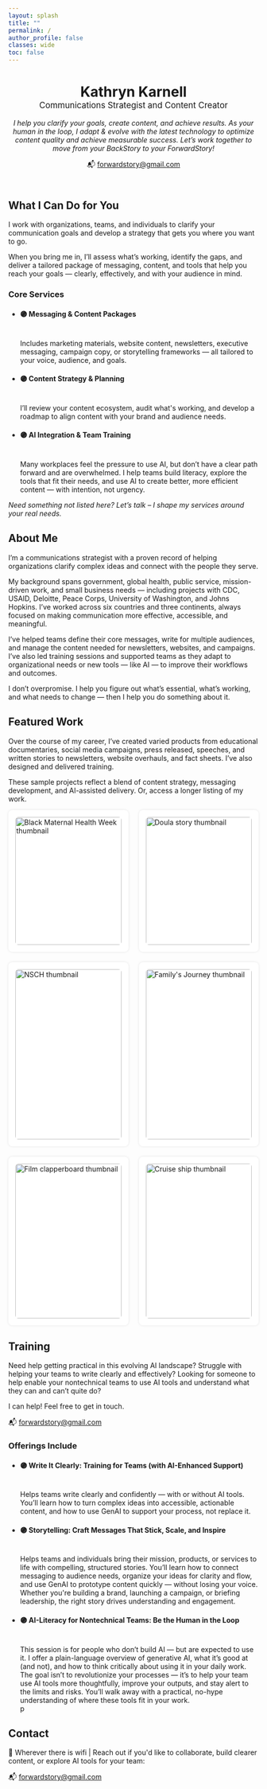 ```yaml
---
layout: splash
title: ""
permalink: /
author_profile: false
classes: wide
toc: false
---
```



<!-- Hero Section -->
<header class="hero">
  <h1 style="margin-bottom: 0;">Kathryn Karnell</h1>
  <p style="font-size: 1.2em; margin-top: 0;">
    Communications Strategist and Content Creator
  </p>
  <p><em>I help you clarify your goals, create content, and achieve results. As your human in the loop, I adapt & evolve with the latest technology to optimize content quality and achieve measurable success.
  Let’s work together to move from your BackStory to your ForwardStory!</em></p>
<p>📬 <a href="mailto:forwardstory@gmail.com">forwardstory@gmail.com</a></p>
</header>

<!-- Navigation Links -->
<nav class="jump-links">
<!-- What I Do -->
<section id="services">
<h2>What I Can Do for You</h2>
<p>I work with organizations, teams, and individuals to clarify your communication goals and develop a strategy that gets you where you want to go.

When you bring me in, I’ll assess what’s working, identify the gaps, and deliver a tailored package of messaging, content, and tools that help you reach your goals — clearly, effectively, and with your audience in mind.</p>

<h3>Core Services</h3>

<ul>
  <li>
 <h4>🟣 Messaging & Content Packages</h4><br>
    Includes marketing materials, website content, newsletters, executive messaging, campaign copy, or storytelling frameworks — all tailored to your voice, audience, and goals.
  </li>
  <li>
    <h4>🟣 Content Strategy & Planning</h4><br>
    I’ll review your content ecosystem, audit what's working, and develop a roadmap to align content with your brand and audience needs.
  </li>
  <li>
    <h4>🟣 AI Integration & Team Training</h4><br>
    Many workplaces feel the pressure to use AI, but don’t have a clear path forward and are overwhelmed. I help teams build literacy, explore the tools that fit their needs, and use AI to create better, more efficient content — with intention, not urgency.
  </li>
  
</ul>

<p><em>Need something not listed here? Let’s talk – I shape my services around your real needs.</em></p>

</section>

<!-- About -->
<section id="about">
<h2>About Me</h2>
<p>I’m a communications strategist with a proven record of helping organizations clarify complex ideas and connect with the people they serve.</p>

<p>My background spans government, global health, public service, mission-driven work, and small business needs — including projects with CDC, USAID, Deloitte, Peace Corps, University of Washington, and Johns Hopkins. I’ve worked across six countries and three continents, always focused on making communication more effective, accessible, and meaningful.</p>

<p>I’ve helped teams define their core messages, write for multiple audiences, and manage the content needed for newsletters, websites, and campaigns. I’ve also led training sessions and supported teams as they adapt to organizational needs or new tools — like AI — to improve their workflows and outcomes.</p>

<p>I don’t overpromise. I help you figure out what’s essential, what’s working, and what needs to change — then I help you do something about it.</p>

</section>

<!-- Featured Work -->
<section id="portfolio">
<h2>Featured Work</h2>
<p>Over the course of my career, I’ve created varied products from educational documentaries, social media campaigns, press released, speeches, and written stories to newsletters, website overhauls, and fact sheets. I’ve also designed and delivered training.

These sample projects reflect a blend of content strategy, messaging development, and AI-assisted delivery. Or, access a longer listing of my work.</p>

<div class="card-grid" style="display: flex; flex-wrap: wrap; justify-content: space-between; gap: 1.5em;">

  <!-- Card 1 -->
  <div class="card" style="flex: 1 1 calc(33% - 1em); box-shadow: 0 0 5px rgba(0,0,0,0.1); border-radius: 8px; overflow: hidden; background: #fff; padding: 1em;">
    <img src="/assets/images/be-inspired-facebook.jpg" alt="Black Maternal Health Week thumbnail" style="width: 100%; border-radius: 6px;">
    <h4>Black Maternal Health Week Campaign</h4>
    <p>Pioneered and executed a multi-channel campaign, integrating social, video, and written stories, boosting digital engagement and strengthening partner relationships.</p>
    <p><a href="#">Learn more</a></p>
  </div>

  <!-- Card 2 -->
  <div class="card" style="flex: 1 1 calc(33% - 1em); box-shadow: 0 0 5px rgba(0,0,0,0.1); border-radius: 8px; overflow: hidden; background: #fff; padding: 1em;">
    <img src="/assets/images/BMWH23_Destiny.jpg" alt="Doula story thumbnail" style="width: 100%; border-radius: 6px;">
    <h4>“This is Destiny” – The Power of Doula Care for Better Health</h4>
    <p>This story of how doula support helped a mom advocate for her needs, foster positive relationships with her doctor, and achieve improved physical and mental health.</p>
    <p><a href="#">Read the story</a></p>
  </div>

  <!-- Card 3 -->
  <div class="card" style="flex: 1 1 calc(33% - 1em); box-shadow: 0 0 5px rgba(0,0,0,0.1); border-radius: 8px; overflow: hidden; background: #fff; padding: 1em;">
    <img src="/assets/images/NSCH_Thumbnail.jpg" alt="NSCH thumbnail" style="width: 100%; border-radius: 6px;">
    <h4>National Survey of Children's Health - Branding Video</h4>
    <p>I designed this video to raise awareness of this survey, strengthen public trust in the agency behind it, and encourage participation from parents and caregivers.</p>
    <p><a href="#">Watch video</a></p>
  </div>

  <!-- Card 4 -->
  <div class="card" style="flex: 1 1 calc(33% - 1em); box-shadow: 0 0 5px rgba(0,0,0,0.1); border-radius: 8px; overflow: hidden; background: #fff; padding: 1em;">
    <img src="/assets/images/F2Fthumbnail.jpg" alt="Family's Journey thumbnail" style="width: 100%; border-radius: 6px;">
    <h4>“A Family’s Journey” – Storytelling for Systems Change</h4>
    <p>The story follows one family’s experience navigating complex medical, educational, and everyday challenges, and the critical support they received from their "F2F" center. I wrote this narrative for Congressional decision-makers, support centers in telling their story, and to inform families about available help.</p>
    <p><a href="#">Read the story</a></p>
  </div>

  <!-- Card 5 -->
  <div class="card" style="flex: 1 1 calc(33% - 1em); box-shadow: 0 0 5px rgba(0,0,0,0.1); border-radius: 8px; overflow: hidden; background: #fff; padding: 1em;">
    <img src="/assets/images/Clapperboard.jpg" alt="Film clapperboard thumbnail" style="width: 100%; border-radius: 6px;">
    <h4>Evacuation Plan – Film Set / Same‑Day Delivery</h4>
    <p>I developed this comprehensive evacuation plan for a high-profile production filming on location. Tailored to the geography and personnel needs of 500 crew and extras, I used AI tools to cut concept-to-delivery time by an estimated 70%, enabling same-day turnaround.<br><em>Details available upon request.</em></p>
  </div>

  <!-- Card 6 -->
  <div class="card" style="flex: 1 1 calc(33% - 1em); box-shadow: 0 0 5px rgba(0,0,0,0.1); border-radius: 8px; overflow: hidden; background: #fff; padding: 1em;">
    <img src="/assets/images/Cruiseship1.jpg" alt="Cruise ship thumbnail" style="width: 100%; border-radius: 6px;">
    <h4>Marketing Package – Alaska Tourism Pitch / Cruise Outreach</h4>
    <p>I created this marketing package (proposal, cover letter, press release) for a small recreation and entertainment business in Alaska who then successfully secured cruise rep engagement. Using AI tools for research, drafting, and image generation under a tight deadline.<br><em>Details available upon request.</em></p>
  </div>

</div>

</section>




<!-- Training -->
<section id="training">
<h2>Training</h2>
<p>Need help getting practical in this evolving AI landscape? Struggle with helping your teams to write clearly and effectively? Looking for someone to help enable your nontechnical teams to use AI tools and understand what they can and can’t quite do?</p>

<p>I can help! Feel free to get in touch.</p>
<p>📬 <a href="mailto:forwardstory@gmail.com">forwardstory@gmail.com</a></p>

<h3>Offerings Include</h3>
<ul>
  <li>
 <h4>🟣 Write It Clearly: Training for Teams (with AI-Enhanced Support)</h4><br>
    Helps teams write clearly and confidently — with or without AI tools. You’ll learn how to turn complex ideas into accessible, actionable content, and how to use GenAI to support your process, not replace it.
  </li>
  <li>
    <h4>🟣 Storytelling: Craft Messages That Stick, Scale, and Inspire</h4><br>
    Helps teams and individuals bring their mission, products, or services to life with compelling, structured stories. You’ll learn how to connect messaging to audience needs, organize your ideas for clarity and flow, and use GenAI to prototype content quickly — without losing your voice.
Whether you're building a brand, launching a campaign, or briefing leadership, the right story drives understanding and engagement.
  </li>
  <li>
    <h4>🟣 AI-Literacy for Nontechnical Teams: Be the Human in the Loop</h4><br>
    This session is for people who don’t build AI — but are expected to use it. I offer a plain-language overview of generative AI, what it’s good at (and not), and how to think critically about using it in your daily work.
The goal isn’t to revolutionize your processes — it’s to help your team use AI tools more thoughtfully, improve your outputs, and stay alert to the limits and risks. You’ll walk away with a practical, no-hype understanding of where these tools fit in your work.</li>p
  </li>
  
</ul>

</section>

<!-- Contact -->
<section id="contact">
<h2>Contact</h2>
<p>📍 Wherever there is wifi | Reach out if you'd like to collaborate, build clearer content, or explore AI tools for your team:</p>  
<p>📬 <a href="mailto:forwardstory@gmail.com">forwardstory@gmail.com</a></p>
</section>
